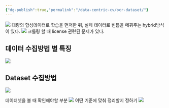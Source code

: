 ```yaml
---
{"dg-publish":true,"permalink":"/data-centric-cv/ocr-dataset/"}
---
```



![](https://i.imgur.com/tewbgju.png)
대량의 합성데이터로 학습을 먼저한 뒤, 실제 데이터로 빈틈을 메꿔주는 hybrid방식이 있다.
![](https://i.imgur.com/mnZt6vY.png)
크롤링 할 때 license 관련된 문제가 있다.

## 데이터 수집방법 별 특징
![](https://i.imgur.com/mITMgEv.png)

## Dataset 수집방법
![](https://i.imgur.com/e237SWa.png)

데이터셋을 볼 때 확인해야할 부분
![](https://i.imgur.com/LPvWILl.png)
어떤 기준에 맞춰 정리할지 정하기
![](https://i.imgur.com/sk9EHVa.png)
